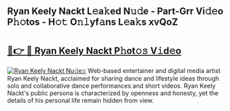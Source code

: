 ## Ryan Keely Nackt L𝚎a𝚔ed N𝚞𝚍e - Part-Grr Vi𝚍𝚎o P𝚑𝚘tos - H𝚘𝚝 O𝚗𝚕yf𝚊ns L𝚎a𝚔s xvQoZ

# <h2><a href="http://kf7n8v.oniu.top/?m=Ryan+Keely+Nackt">🔗👉 🔴 Ryan Keely Nackt P𝚑ot𝚘𝚜 V𝚒d𝚎o</a></h2>

[![Ryan Keely Nackt Nu𝚍e𝚜](https://i.imgur.com/0qMVB7G.gif)](http://kf7n8v.oniu.top/?m=Ryan+Keely+Nackt)
Web-based entertainer and digital media artist Ryan Keely Nackt, acclaimed for sharing dance and lifestyle ideas through solo and collaborative dance performances and short videos. Ryan Keely Nackt's public persona is characterized by openness and honesty, yet the details of his personal life remain hidden from view.  
